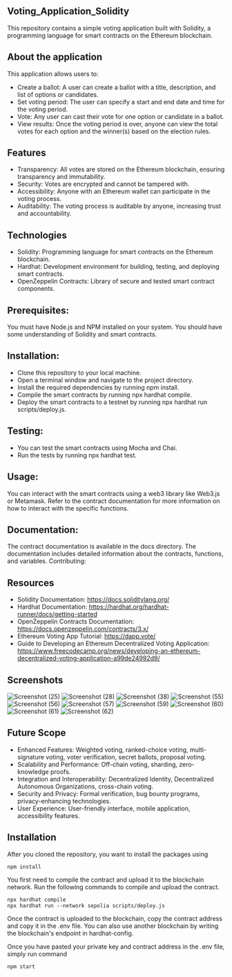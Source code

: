 ## Voting_Application_Solidity

This repository contains a simple voting application built with Solidity, a programming language for smart contracts on the Ethereum blockchain.

## About the application
This application allows users to:

* Create a ballot: A user can create a ballot with a title, description, and list of options or candidates.
* Set voting period: The user can specify a start and end date and time for the voting period.
* Vote: Any user can cast their vote for one option or candidate in a ballot.
* View results: Once the voting period is over, anyone can view the total votes for each option and the winner(s) based on the election rules.

## Features
* Transparency: All votes are stored on the Ethereum blockchain, ensuring transparency and immutability.
* Security: Votes are encrypted and cannot be tampered with.
* Accessibility: Anyone with an Ethereum wallet can participate in the voting process.
* Auditability: The voting process is auditable by anyone, increasing trust and accountability.

## Technologies 
* Solidity: Programming language for smart contracts on the Ethereum blockchain.
* Hardhat: Development environment for building, testing, and deploying smart contracts.
* OpenZeppelin Contracts: Library of secure and tested smart contract components.


## Prerequisites:

You must have Node.js and NPM installed on your system.
You should have some understanding of Solidity and smart contracts.

## Installation:

* Clone this repository to your local machine.
* Open a terminal window and navigate to the project directory.
* Install the required dependencies by running npm install.
* Compile the smart contracts by running npx hardhat compile.
* Deploy the smart contracts to a testnet by running npx hardhat run scripts/deploy.js.

## Testing:

* You can test the smart contracts using Mocha and Chai.
* Run the tests by running npx hardhat test.

## Usage:

You can interact with the smart contracts using a web3 library like Web3.js or Metamask.
Refer to the contract documentation for more information on how to interact with the specific functions.

## Documentation:

The contract documentation is available in the docs directory.
The documentation includes detailed information about the contracts, functions, and variables.
Contributing:

## Resources
* Solidity Documentation: https://docs.soliditylang.org/
* Hardhat Documentation: https://hardhat.org/hardhat-runner/docs/getting-started
* OpenZeppelin Contracts Documentation: https://docs.openzeppelin.com/contracts/3.x/
* Ethereum Voting App Tutorial: https://dapp.vote/
* Guide to Developing an Ethereum Decentralized Voting Application: https://www.freecodecamp.org/news/developing-an-ethereum-decentralized-voting-application-a99de24992d9/

## Screenshots

![Screenshot (25)](https://github.com/rahulpra045/Voting_Application_Solidity/assets/98214910/89b448ce-7441-43e1-befe-fc7d2b4405cf)
![Screenshot (28)](https://github.com/rahulpra045/Voting_Application_Solidity/assets/98214910/08199442-ee90-43c4-b922-f026cf998fbb)
![Screenshot (38)](https://github.com/rahulpra045/Voting_Application_Solidity/assets/98214910/4208f392-caeb-4493-b9d8-8520d9cfd7ec)
![Screenshot (55)](https://github.com/rahulpra045/Voting_Application_Solidity/assets/98214910/bb360d45-491d-4d32-8a38-c14e0f8cc401)
![Screenshot (56)](https://github.com/rahulpra045/Voting_Application_Solidity/assets/98214910/176fe491-c820-47d9-b61a-98cce7eaada3)
![Screenshot (57)](https://github.com/rahulpra045/Voting_Application_Solidity/assets/98214910/2d2c6fba-0aae-4cbf-9f0a-00f58e719ee4)
![Screenshot (59)](https://github.com/rahulpra045/Voting_Application_Solidity/assets/98214910/b1f0cab0-7e0b-4e98-9baa-ef8825fc3554)
![Screenshot (60)](https://github.com/rahulpra045/Voting_Application_Solidity/assets/98214910/887fdcac-9480-43b3-a012-34d334422328)
![Screenshot (61)](https://github.com/rahulpra045/Voting_Application_Solidity/assets/98214910/c9720fd9-d7ce-49c7-a6f4-c90a60308cc7)
![Screenshot (62)](https://github.com/rahulpra045/Voting_Application_Solidity/assets/98214910/fbe1a298-21d5-4f55-8414-a412bdd45d7c)

## Future Scope
* Enhanced Features: Weighted voting, ranked-choice voting, multi-signature voting, voter verification, secret ballots, proposal voting.
* Scalability and Performance: Off-chain voting, sharding, zero-knowledge proofs.
* Integration and Interoperability: Decentralized Identity, Decentralized Autonomous Organizations, cross-chain voting.
* Security and Privacy: Formal verification, bug bounty programs, privacy-enhancing technologies.
* User Experience: User-friendly interface, mobile application, accessibility features.

## Installation
After you cloned the repository, you want to install the packages using

```shell
npm install
```

You first need to compile the contract and upload it to the blockchain network. Run the following commands to compile and upload the contract.

```shell
npx hardhat compile
npx hardhat run --network sepolia scripts/deploy.js
```

Once the contract is uploaded to the blockchain, copy the contract address and copy it in the .env file. You can also use another blockchain by writing the blockchain's endpoint in hardhat-config.

Once you have pasted your private key and contract address in the .env file, simply run command

```shell
npm start
```
